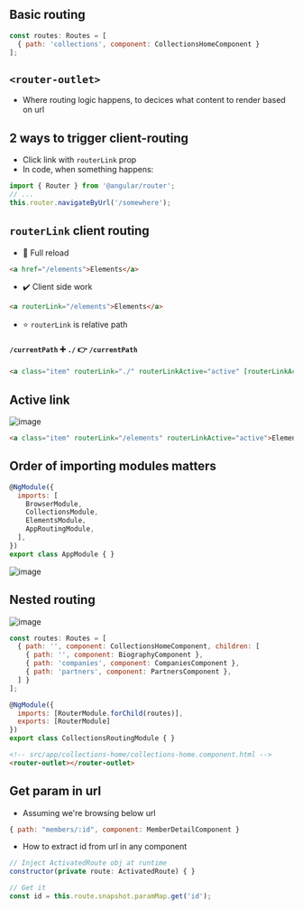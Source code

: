## Basic routing
```js
const routes: Routes = [
  { path: 'collections', component: CollectionsHomeComponent }
];
```

## `<router-outlet>`
- Where routing logic happens, to decices what content to render based on url

## 2 ways to trigger client-routing
* Click link with `routerLink` prop
* In code, when something happens:
```js
import { Router } from '@angular/router';
// ...
this.router.navigateByUrl('/somewhere');
```

## `routerLink` client routing
* 🚫 Full reload
```html
<a href="/elements">Elements</a>
```
* ✔️ Client side work
```html
<a routerLink="/elements">Elements</a>
```

* :star: `routerLink` is relative path
#### `/currentPath` ➕ `./` 👉 `/currentPath`
```html
<a class="item" routerLink="./" routerLinkActive="active" [routerLinkActiveOptions]="{ exact: true }">Home</a>
```

## Active link
![image](https://user-images.githubusercontent.com/28957748/126058066-123869c6-a607-481d-b26d-2b036edc3cfe.png)

```html
<a class="item" routerLink="/elements" routerLinkActive="active">Elements</a>7
```

## Order of importing modules matters
```js
@NgModule({
  imports: [
    BrowserModule,
    CollectionsModule,
    ElementsModule,
    AppRoutingModule,
  ],
})
export class AppModule { }
```

![image](https://user-images.githubusercontent.com/28957748/126058295-14cf4b4f-db9b-4141-a2f4-e7fe6b36c9ef.png)

## Nested routing
![image](https://user-images.githubusercontent.com/28957748/126116104-a50e0e4a-1238-4ff3-b551-888e26a34a84.png)

```js
const routes: Routes = [
  { path: '', component: CollectionsHomeComponent, children: [
    { path: '', component: BiographyComponent },
    { path: 'companies', component: CompaniesComponent },
    { path: 'partners', component: PartnersComponent },
  ] }
];

@NgModule({
  imports: [RouterModule.forChild(routes)],
  exports: [RouterModule]
})
export class CollectionsRoutingModule { }
```

```html
<!-- src/app/collections-home/collections-home.component.html -->
<router-outlet></router-outlet> 
```

## Get param in url
* Assuming we're browsing below url
```js
{ path: "members/:id", component: MemberDetailComponent }
```
* How to extract id from url in any component
```js
// Inject ActivatedRoute obj at runtime
constructor(private route: ActivatedRoute) { }

// Get it
const id = this.route.snapshot.paramMap.get('id');
```

